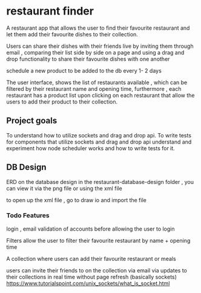 # restaurant finder 

A restaurant app that allows the user to find their favourite restaurant and let them add their favourite dishes to their collection.

Users can share their dishes with their friends live by inviting them through email , comparing their list side by side on a page and using a drag and drop functionality to share their favourite dishes with one another 

schedule a new product to be added to the db every 1- 2 days 

The user interface, shows the list of restaurants available , which can be filtered by their restaurant name and opening time, furthermore , each restaurant has a product list upon clicking on each restaurant that allow the users to add their product to their collection.

## Project goals

To understand how to utilize sockets and drag and drop api.
To write tests for components that utilize sockets and drag and drop api 
understand and experiment how node scheduler works and how to write tests for it.


## DB Design 

ERD on the database design in the restaurant-database-design folder , you can view it via the png file or using the xml file

to open up the xml file , go to draw io and import the file


### Todo Features

login , email validation of accounts before allowing the user to login

Filters allow the user to filter their favourite restaurant by name + opening time

A collection where users can add their favourite restaurant or meals

users can invite their friends to on the collection via email via updates to their collections in real time without page refresh (basically sockets)
https://www.tutorialspoint.com/unix_sockets/what_is_socket.html



